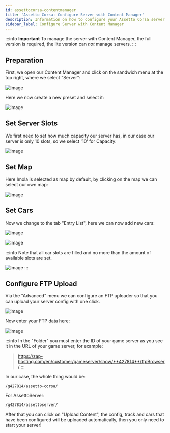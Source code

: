 ```yaml
---
id: assettocorsa-contentmanager
title: 'Assetto Corsa: Configure Server with Content Manager'
description: Information on how to configure your Assetto Corsa server from ZAP-Hosting using the Content Manager - ZAP-Hosting.com documentation
sidebar_label: Configure Server with Content Manager
---
```



:::info
**Important** To manage the server with Content Manager, the full version is required, the lite version can *not* manage servers.
:::


## Preparation

First, we open our Content Manager and click on the sandwich menu at the top right, where we select "Server":

![image](https://user-images.githubusercontent.com/13604413/159136989-b4cfb732-072d-472d-bb8b-8abe97508107.png)

Here we now create a new preset and select it:

![image](https://user-images.githubusercontent.com/13604413/159136995-7994802f-4902-47c2-bdde-97187e7ccbf0.png)

## Set Server Slots

We first need to set how much capacity our server has, in our case our server is only 10 slots, so we select '10' for Capacity:

![image](https://user-images.githubusercontent.com/13604413/159137001-22301dbb-838a-46dc-a24c-ebdf903b1768.png)

## Set Map

Here Imola is selected as map by default, by clicking on the map we can select our own map:

![image](https://user-images.githubusercontent.com/13604413/159137008-d2e5e0ef-d3df-402e-9611-66b93b4916fb.png)



## Set Cars

Now we change to the tab "Entry List", here we can now add new cars:


![image](https://user-images.githubusercontent.com/13604413/159137029-f4dcf8ef-c3f6-4428-bb1e-27315637c36a.png)


![image](https://user-images.githubusercontent.com/13604413/159137034-22cb04a5-17a4-4c39-9697-c65fdac44561.png)


:::info
Note that all car slots are filled and no more than the amount of available slots are set.

![image](https://user-images.githubusercontent.com/13604413/159137039-17947b65-947a-4276-b681-0a7f27b49e3e.png)
:::

## Configure FTP Upload

Via the "Advanced" menu we can configure an FTP uploader so that you can upload your server config with one click.

![image](https://user-images.githubusercontent.com/13604413/159137074-ab04ba8b-29af-499f-a938-f611c6046cce.png)


Now enter your FTP data here:

![image](https://user-images.githubusercontent.com/13604413/159137117-597633df-d277-4ae6-b5bc-e155b4fbdf30.png)

:::info
In the "Folder" you must enter the ID of your game server as you see it in the URL of your game server, for example:

> https://zap-hosting.com/en/customer/gameserver/show/**427814**/ftpBrowser/
:::

In our case, the whole thing would be:

```
/g427814/assetto-corsa/
```

For AssettoServer: 

```
/g427814/assettoserver/
```

After that you can click on "Upload Content", the config, track and cars that have been configured will be uploaded automatically, then you only need to start your server!
